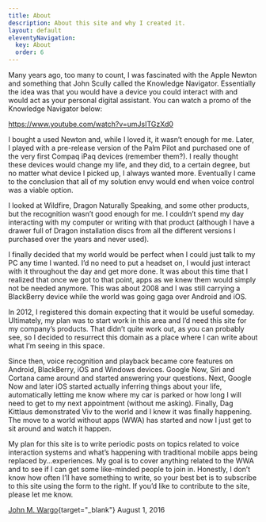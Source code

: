 ```yaml
---
title: About
description: About this site and why I created it.
layout: default
eleventyNavigation:
  key: About
  order: 6
---
```


Many years ago, too many to count, I was fascinated with the Apple Newton and something that John Scully called the Knowledge Navigator. Essentially the idea was that you would have a device you could interact with and would act as your personal digital assistant. You can watch a promo of the Knowledge Navigator below:

https://www.youtube.com/watch?v=umJsITGzXd0

I bought a used Newton and, while I loved it, it wasn’t enough for me. Later, I played with a pre-release version of the Palm Pilot and purchased one of the very first Compaq iPaq devices (remember them?). I really thought these devices would change my life, and they did, to a certain degree, but no matter what device I picked up, I always wanted more. Eventually I came to the conclusion that all of my solution envy would end when voice control was a viable option.

I looked at Wildfire, Dragon Naturally Speaking, and some other products, but the recognition wasn’t good enough for me. I couldn’t spend my day interacting with my computer or writing with that product (although I have a drawer full of Dragon installation discs from all the different versions I purchased over the years and never used).

I finally decided that my world would be perfect when I could just talk to my PC any time I wanted. I’d no need to put a headset on, I would just interact with it throughout the day and get more done. It was about this time that I realized that once we got to that point, apps as we knew them would simply not be needed anymore. This was about 2008 and I was still carrying a BlackBerry device while the world was going gaga over Android and iOS.

In 2012, I registered this domain expecting that it would be useful someday. Ultimately, my plan was to start work in this area and I’d need this site for my company’s products. That didn’t quite work out, as you can probably see, so I decided to resurrect this domain as a place where I can write about what I’m seeing in this space.

Since then, voice recognition and playback became core features on Android, BlackBerry, iOS and Windows devices. Google Now, Siri and Cortana came around and started answering your questions. Next, Google Now and later iOS started actually inferring things about your life, automatically letting me know where my car is parked or how long I will need to get to my next appointment (without me asking). Finally, Dag Kittlaus demonstrated Viv to the world and I knew it was finally happening. The move to a world without apps (WWA) has started and now I just get to sit around and watch it happen.

My plan for this site is to write periodic posts on topics related to voice interaction systems and what’s happening with traditional mobile apps being replaced by…experiences. My goal is to cover anything related to the WWA and to see if I can get some like-minded people to join in. Honestly, I don’t know how often I’ll have something to write, so your best bet is to subscribe to this site using the form to the right. If you’d like to contribute to the site, please let me know.

[John M. Wargo](https://johnwargo.com){target="_blank"}
August 1, 2016